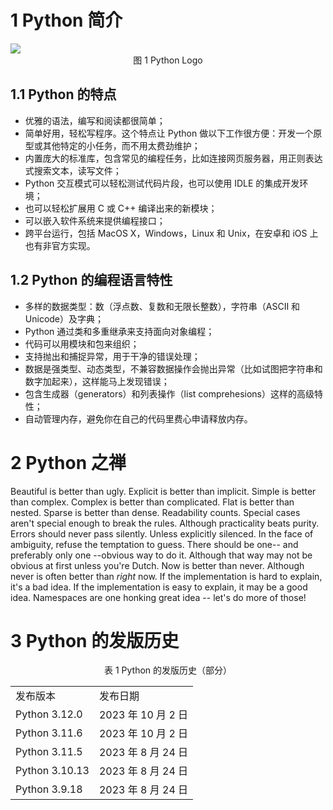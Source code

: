 # 1 Python 简介

<img src="https://www.runoob.com/wp-content/uploads/2013/11/python.jpg">
<center>图 1 Python Logo</center>

## 1.1 Python 的特点

- 优雅的语法，编写和阅读都很简单；
- 简单好用，轻松写程序。这个特点让 Python 做以下工作很方便：开发一个原型或其他特定的小任务，而不用太费劲维护；
- 内置庞大的标准库，包含常见的编程任务，比如连接网页服务器，用正则表达式搜索文本，读写文件；
- Python 交互模式可以轻松测试代码片段，也可以使用 IDLE 的集成开发环境；
- 也可以轻松扩展用 C 或 C++ 编译出来的新模块；
- 可以嵌入软件系统来提供编程接口；
- 跨平台运行，包括 MacOS X，Windows，Linux 和 Unix，在安卓和 iOS 上也有非官方实现。

## 1.2 Python 的编程语言特性

- 多样的数据类型：数（浮点数、复数和无限长整数），字符串（ASCII 和 Unicode）及字典；
- Python 通过类和多重继承来支持面向对象编程；
- 代码可以用模块和包来组织；
- 支持抛出和捕捉异常，用于干净的错误处理；
- 数据是强类型、动态类型，不兼容数据操作会抛出异常（比如试图把字符串和数字加起来），这样能马上发现错误；
- 包含生成器（generators）和列表操作（list comprehesions）这样的高级特性；
- 自动管理内存，避免你在自己的代码里费心申请释放内存。

# 2 Python 之禅

Beautiful is better than ugly.
Explicit is better than implicit.
Simple is better than complex.
Complex is better than complicated.
Flat is better than nested.
Sparse is better than dense.
Readability counts.
Special cases aren't special enough to break the rules.
Although practicality beats purity.
Errors should never pass silently.
Unless explicitly silenced.
In the face of ambiguity, refuse the temptation to guess.
There should be one-- and preferably only one --obvious way to do it.
Although that way may not be obvious at first unless you're Dutch.
Now is better than never.
Although never is often better than _right_ now.
If the implementation is hard to explain, it's a bad idea.
If the implementation is easy to explain, it may be a good idea.
Namespaces are one honking great idea -- let's do more of those!

# 3 Python 的发版历史

<center>表 1 Python 的发版历史（部分）</center>
<table><tr><td>发布版本</td><td>发布日期</td></tr><tr><td>Python 3.12.0</td><td>2023 年 10 月 2 日</td></tr><tr><td>Python 3.11.6</td><td>2023 年 10 月 2 日</td></tr><tr><td>Python 3.11.5</td><td>2023 年 8 月 24 日</td></tr><tr><td>Python 3.10.13</td><td>2023 年 8 月 24 日</td></tr><tr><td>Python 3.9.18</td><td>2023 年 8 月 24 日</td></tr></table>
